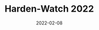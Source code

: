 ---
layout: layouts/post.njk
title: Harden-Watch 2022
date: 2022-02-08
humanDate: February 8th, 2022
topDate: "02/2022"
tags: [
    post,
    total,
    2021_season
]
totalDonations: 1229.00
doneeShort: "CHOP"
donee: Children's Hospital of Philadelphia
doneeLink: https://www.chop.edu/
threadLink: https://www.reddit.com/r/sixers/comments/snpakt/50_donation_to_chop_childrens_hospital_of/
desc: "$50 donation to CHOP (Children's Hospital of Philadelphia) if James Harden becomes a 76er by this Thursday."
---